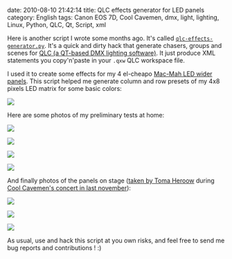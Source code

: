 date: 2010-08-10 21:42:14
title: QLC effects generator for LED panels
category: English
tags: Canon EOS 7D, Cool Cavemen, dmx, light, lighting, Linux, Python, QLC, Qt, Script, xml

Here is another script I wrote some months ago. It's called [`qlc-effects-generator.py`](http://github.com/kdeldycke/scripts/blob/master/qlc-effects-generator.py). It's a quick and dirty hack that generate chasers, groups and scenes for [QLC (a QT-based DMX lighting software)](http://sourceforge.net/projects/qlc/). It just produce XML statements you copy'n'paste in your `.qxw` QLC workspace file.

I used it to create some effects for my 4 el-cheapo [Mac-Mah LED wider panels](http://fr.audiofanzine.com/projecteur-traditionnel-divers/mac-mah/WIDER-PANEL-RGB-648-LEDS-DMX/). This script helped me generate column and row presets of my 4x8 pixels LED matrix for some basic colors:

![](/static/uploads/2010/qlc-wider-panel-presets.png)

Here are some photos of my preliminary tests at home:

![](/static/uploads/2010/4-mac-mah-wider-led-panel-fushia.jpg)

![](/static/uploads/2010/4-mac-mah-wider-led-panel-blue.jpg)

![](/static/uploads/2010/4-mac-mah-wider-led-panel-red.jpg)

![](/static/uploads/2010/4-mac-mah-wider-led-panel-white.jpg)

And finally photos of the panels on stage ([taken by Toma Heroow](http://web.archive.org/web/20100605092334/http://www.heroow.fr/2009/11/18/cool-cavemen/) during [Cool Cavemen's concert in last november](http://coolcavemen.com/2009/mametzik-mad-fest-chez-march/)):

![](/static/uploads/2010/img_0516-scaled.jpg)

![](/static/uploads/2010/img_0583-scaled.jpg)

![](/static/uploads/2010/img_0519-scaled.jpg)

As usual, use and hack this script at you own risks, and feel free to send me bug reports and contributions ! :)

